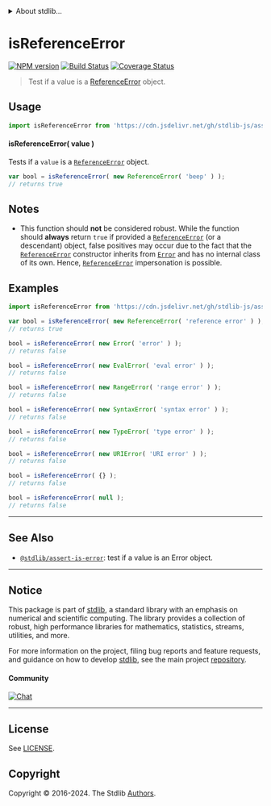 <!--

@license Apache-2.0

Copyright (c) 2018 The Stdlib Authors.

Licensed under the Apache License, Version 2.0 (the "License");
you may not use this file except in compliance with the License.
You may obtain a copy of the License at

   http://www.apache.org/licenses/LICENSE-2.0

Unless required by applicable law or agreed to in writing, software
distributed under the License is distributed on an "AS IS" BASIS,
WITHOUT WARRANTIES OR CONDITIONS OF ANY KIND, either express or implied.
See the License for the specific language governing permissions and
limitations under the License.

-->


<details>
  <summary>
    About stdlib...
  </summary>
  <p>We believe in a future in which the web is a preferred environment for numerical computation. To help realize this future, we've built stdlib. stdlib is a standard library, with an emphasis on numerical and scientific computation, written in JavaScript (and C) for execution in browsers and in Node.js.</p>
  <p>The library is fully decomposable, being architected in such a way that you can swap out and mix and match APIs and functionality to cater to your exact preferences and use cases.</p>
  <p>When you use stdlib, you can be absolutely certain that you are using the most thorough, rigorous, well-written, studied, documented, tested, measured, and high-quality code out there.</p>
  <p>To join us in bringing numerical computing to the web, get started by checking us out on <a href="https://github.com/stdlib-js/stdlib">GitHub</a>, and please consider <a href="https://opencollective.com/stdlib">financially supporting stdlib</a>. We greatly appreciate your continued support!</p>
</details>

# isReferenceError

[![NPM version][npm-image]][npm-url] [![Build Status][test-image]][test-url] [![Coverage Status][coverage-image]][coverage-url] <!-- [![dependencies][dependencies-image]][dependencies-url] -->

> Test if a value is a [ReferenceError][mdn-reference-error] object.

<!-- Section to include introductory text. Make sure to keep an empty line after the intro `section` element and another before the `/section` close. -->

<section class="intro">

</section>

<!-- /.intro -->

<!-- Package usage documentation. -->



<section class="usage">

## Usage

```javascript
import isReferenceError from 'https://cdn.jsdelivr.net/gh/stdlib-js/assert-is-reference-error@deno/mod.js';
```

#### isReferenceError( value )

Tests if a `value` is a [`ReferenceError`][mdn-reference-error] object.

```javascript
var bool = isReferenceError( new ReferenceError( 'beep' ) );
// returns true
```

</section>

<!-- /.usage -->

<!-- Package usage notes. Make sure to keep an empty line after the `section` element and another before the `/section` close. -->

<section class="notes">

## Notes

-   This function should **not** be considered robust. While the function should **always** return `true` if provided a [`ReferenceError`][mdn-reference-error] (or a descendant) object, false positives may occur due to the fact that the [`ReferenceError`][mdn-reference-error] constructor inherits from [`Error`][mdn-error] and has no internal class of its own. Hence, [`ReferenceError`][mdn-reference-error] impersonation is possible.

</section>

<!-- /.notes -->

<!-- Package usage examples. -->

<section class="examples">

## Examples

<!-- eslint no-undef: "error" -->

```javascript
import isReferenceError from 'https://cdn.jsdelivr.net/gh/stdlib-js/assert-is-reference-error@deno/mod.js';

var bool = isReferenceError( new ReferenceError( 'reference error' ) );
// returns true

bool = isReferenceError( new Error( 'error' ) );
// returns false

bool = isReferenceError( new EvalError( 'eval error' ) );
// returns false

bool = isReferenceError( new RangeError( 'range error' ) );
// returns false

bool = isReferenceError( new SyntaxError( 'syntax error' ) );
// returns false

bool = isReferenceError( new TypeError( 'type error' ) );
// returns false

bool = isReferenceError( new URIError( 'URI error' ) );
// returns false

bool = isReferenceError( {} );
// returns false

bool = isReferenceError( null );
// returns false
```

</section>

<!-- /.examples -->

<!-- Section to include cited references. If references are included, add a horizontal rule *before* the section. Make sure to keep an empty line after the `section` element and another before the `/section` close. -->

<section class="references">

</section>

<!-- /.references -->

<!-- Section for related `stdlib` packages. Do not manually edit this section, as it is automatically populated. -->

<section class="related">

* * *

## See Also

-   <span class="package-name">[`@stdlib/assert-is-error`][@stdlib/assert/is-error]</span><span class="delimiter">: </span><span class="description">test if a value is an Error object.</span>

</section>

<!-- /.related -->

<!-- Section for all links. Make sure to keep an empty line after the `section` element and another before the `/section` close. -->


<section class="main-repo" >

* * *

## Notice

This package is part of [stdlib][stdlib], a standard library with an emphasis on numerical and scientific computing. The library provides a collection of robust, high performance libraries for mathematics, statistics, streams, utilities, and more.

For more information on the project, filing bug reports and feature requests, and guidance on how to develop [stdlib][stdlib], see the main project [repository][stdlib].

#### Community

[![Chat][chat-image]][chat-url]

---

## License

See [LICENSE][stdlib-license].


## Copyright

Copyright &copy; 2016-2024. The Stdlib [Authors][stdlib-authors].

</section>

<!-- /.stdlib -->

<!-- Section for all links. Make sure to keep an empty line after the `section` element and another before the `/section` close. -->

<section class="links">

[npm-image]: http://img.shields.io/npm/v/@stdlib/assert-is-reference-error.svg
[npm-url]: https://npmjs.org/package/@stdlib/assert-is-reference-error

[test-image]: https://github.com/stdlib-js/assert-is-reference-error/actions/workflows/test.yml/badge.svg?branch=v0.2.2
[test-url]: https://github.com/stdlib-js/assert-is-reference-error/actions/workflows/test.yml?query=branch:v0.2.2

[coverage-image]: https://img.shields.io/codecov/c/github/stdlib-js/assert-is-reference-error/main.svg
[coverage-url]: https://codecov.io/github/stdlib-js/assert-is-reference-error?branch=main

<!--

[dependencies-image]: https://img.shields.io/david/stdlib-js/assert-is-reference-error.svg
[dependencies-url]: https://david-dm.org/stdlib-js/assert-is-reference-error/main

-->

[chat-image]: https://img.shields.io/gitter/room/stdlib-js/stdlib.svg
[chat-url]: https://app.gitter.im/#/room/#stdlib-js_stdlib:gitter.im

[stdlib]: https://github.com/stdlib-js/stdlib

[stdlib-authors]: https://github.com/stdlib-js/stdlib/graphs/contributors

[umd]: https://github.com/umdjs/umd
[es-module]: https://developer.mozilla.org/en-US/docs/Web/JavaScript/Guide/Modules

[deno-url]: https://github.com/stdlib-js/assert-is-reference-error/tree/deno
[deno-readme]: https://github.com/stdlib-js/assert-is-reference-error/blob/deno/README.md
[umd-url]: https://github.com/stdlib-js/assert-is-reference-error/tree/umd
[umd-readme]: https://github.com/stdlib-js/assert-is-reference-error/blob/umd/README.md
[esm-url]: https://github.com/stdlib-js/assert-is-reference-error/tree/esm
[esm-readme]: https://github.com/stdlib-js/assert-is-reference-error/blob/esm/README.md
[branches-url]: https://github.com/stdlib-js/assert-is-reference-error/blob/main/branches.md

[stdlib-license]: https://raw.githubusercontent.com/stdlib-js/assert-is-reference-error/main/LICENSE

[mdn-error]: https://developer.mozilla.org/en-US/docs/Web/JavaScript/Reference/Global_Objects/Error

[mdn-reference-error]: https://developer.mozilla.org/en-US/docs/Web/JavaScript/Reference/Global_Objects/ReferenceError

<!-- <related-links> -->

[@stdlib/assert/is-error]: https://github.com/stdlib-js/assert-is-error/tree/deno

<!-- </related-links> -->

</section>

<!-- /.links -->
